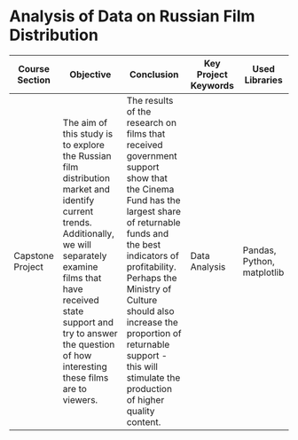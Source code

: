 # Analysis of Data on Russian Film Distribution

| Course Section   | Objective                                                                                                                                                                                     | Conclusion                                                                                                                                                                                                                                           | Key Project Keywords | Used Libraries               |
|------------------|-----------------------------------------------------------------------------------------------------------------------------------------------------------------------------------------------|------------------------------------------------------------------------------------------------------------------------------------------------------------------------------------------------------------------------------------------------------|----------------------|------------------------------|
| Capstone Project | The aim of this study is to explore the Russian film distribution market and identify current trends. Additionally, we will separately examine films that have received state support and try to answer the question of how interesting these films are to viewers. | The results of the research on films that received government support show that the Cinema Fund has the largest share of returnable funds and the best indicators of profitability. Perhaps the Ministry of Culture should also increase the proportion of returnable support - this will stimulate the production of higher quality content. | Data Analysis        | Pandas, Python, matplotlib   |
